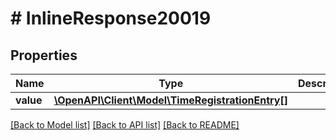 # # InlineResponse20019

## Properties

Name | Type | Description | Notes
------------ | ------------- | ------------- | -------------
**value** | [**\OpenAPI\Client\Model\TimeRegistrationEntry[]**](TimeRegistrationEntry.md) |  | [optional]

[[Back to Model list]](../../README.md#models) [[Back to API list]](../../README.md#endpoints) [[Back to README]](../../README.md)

